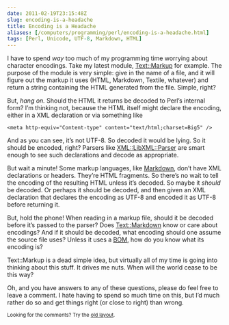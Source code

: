 ```yaml
--- 
date: 2011-02-19T23:15:48Z
slug: encoding-is-a-headache
title: Encoding is a Headache
aliases: [/computers/programming/perl/encoding-is-a-headache.html]
tags: [Perl, Unicode, UTF-8, Markdown, HTML]
---
```


<p>I have to spend <em>way</em> too much of my programming time worrying about character encodings. Take my latest module, <a href="http://github.com/theory/text-markup/">Text::Markup</a> for example. The purpose of the module is very simple: give in the name of a file, and it will figure out the markup it uses (HTML, Markdown, Textile, whatever) and return a string containing the HTML generated from the file. Simple, right?</p>

<p>But, <em>hang on.</em> Should the HTML it returns be decoded to Perl’s internal form? I’m thinking not, because the HTML itself might declare the encoding, either in a XML declaration or via something like</p>

<pre><code>&lt;meta http-equiv="Content-type" content="text/html;charset=Big5" /&gt;
</code></pre>

<p>And as you can see, it’s not UTF-8. So decoded it would be lying. So it should be encoded, right? Parsers like <a href="http://search.cpan.org/perldoc?XML::LibXML::Parser">XML::LibXML::Parser</a> are smart enough to see such declarations and decode as appropriate.</p>

<p>But wait a minute! Some markup languages, like <a href="http://daringfireball.net/projects/markdown/">Markdown</a>, don’t have XML declarations or headers. They’re HTML fragments. So there’s no wait to tell the encoding of the resulting HTML unless it’s decoded. So maybe it <em>should</em> be decoded. Or perhaps it should be decoded, and then given an XML declaration that declares the encoding as UTF-8 and encoded it as UTF-8 before returning it.</p>

<p>But, hold the phone! When reading in a markup file, should it be decoded before it’s passed to the parser? Does <a href="http://search.cpan.org/perldoc?Text::Markdown">Text::Markdown</a> know or care about encodings? And if it should be decoded, what encoding should one assume the source file uses? Unless it uses a <a href="https://en.wikipedia.org/wiki/Byte_order_mark">BOM</a>, how do you know what its encoding is?</p>

<p>Text::Markup is a dead simple idea, but virtually all of my time is going into thinking about this stuff. It drives me nuts. When will the world cease to be this way?</p>

<p>Oh, and you have answers to any of these questions, please do feel free to leave a comment. I hate having to spend so much time on this, but I’d much rather do so and get things right (or close to right) than wrong.</p>

<p class="past"><small>Looking for the comments? Try the <a rel="nofollow" href="//past.justatheory.com/computers/programming/perl/encoding-is-a-headache.html">old layout</a>.</small></p>


